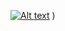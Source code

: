 [![Alt text](https://drive.google.com/file/d/1hJ9S2tZUeMPinzROIEhKuGXayTJLW5qw/view?ts=5ef1bac0)](https://drive.google.com/file/d/1hJ9S2tZUeMPinzROIEhKuGXayTJLW5qw/view?ts=5ef1bac0)
)
